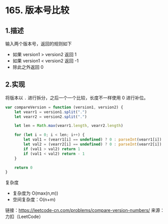 
# 165. 版本号比较

## 1.描述

输入两个版本号，返回的规则如下

- 如果 version1 > version2 返回 1
- 如果 version1 < version2 返回 -1
- 除此之外返回 0

## 2.实现

将版本以 `.` 进行拆分，之后一个一个比较，长度不一样使用 0 进行补位。

```js
var compareVersion = function (version1, version2) {
    let vearr1 = version1.split(".")
    let vearr2 = version2.split(".")

    let len = Math.max(vearr1.length, vearr2.length)

    for (let i = 0; i < len; i++) {
        let val1 = (vearr1[i] == undefined) ? 0 : parseInt(vearr1[i])
        let val2 = (vearr2[i] == undefined) ? 0 : parseInt(vearr2[i])
        if (val1 > val2) return 1
        if (val1 < val2) return - 1
    }

    return 0
}
```

复杂度

- 复杂度为 O(max(n,m))
- 空间复杂度：O(n+m)

链接：https://leetcode-cn.com/problems/compare-version-numbers/
来源：力扣（LeetCode）
